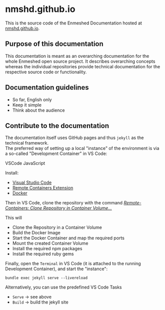 # nmshd.github.io

This is the source code of the Enmeshed Documentation hosted at [nmshd.github.io](nmshd.github.io).

## Purpose of this documentation

This documentation is meant as an overarching documentation for the whole Enmeshed open source project. It describes overarching concepts whereas the individual repositories provide technical documentation for the respective source code or functionality.

## Documentation guidelines

-   So far, English only
-   Keep it simple
-   Think about the audience

## Contribute to the documentation

The documentation itself uses GitHub pages and thus `jekyll` as the technical framework.  
The preferred way of setting up a local "instance" of the environment is via a so-called "Development Container" in VS Code:

VSCode
JavaScript

Install:

-   [Visual Studio Code](https://code.visualstudio.com/)
-   [Remote Containers Extension](https://marketplace.visualstudio.com/items?itemName=ms-vscode-remote.remote-containers)
-   [Docker](https://code.visualstudio.com/docs/remote/containers)

Then in VS Code, clone the repository with the command _[Remote-Containers: Clone Repository in Container Volume...](https://code.visualstudio.com/docs/remote/containers-advanced#_use-clone-repository-in-container-volume)_

This will

-   Clone the Repository in a Container Volume
-   Build the Docker Image
-   Start the Docker Container and map the required ports
-   Mount the created Container Volume
-   Install the required npm packages
-   Install the required ruby gems

Finally, open the `Terminal` in VS Code (it is attached to the running Development Container), and start the "instance":

```shell
bundle exec jekyll serve --livereload
```

Alternatively, you can use the predefined VS Code Tasks

-   `Serve` &rarr; see above
-   `Build` &rarr; build the jekyll site
